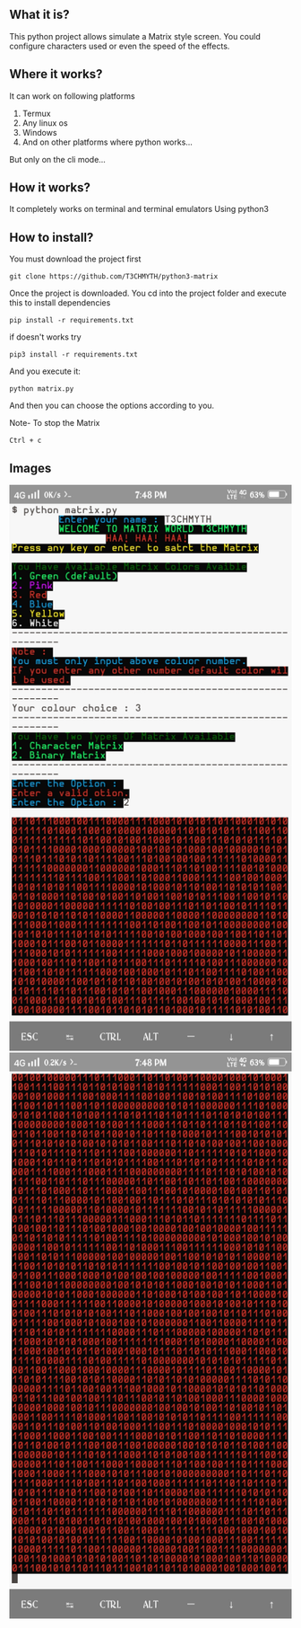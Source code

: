 ## What it is?
This python project allows simulate a Matrix style screen. You could configure characters used or even the speed of
the effects.

## Where it works?
It can work on following platforms
1. Termux
2. Any linux os
3. Windows
4. And on other platforms where python works... 

But only on the cli mode... 

## How it works?
It completely works on terminal and terminal emulators
Using python3

## How to install?
You must download the project first

```
git clone https://github.com/T3CHMYTH/python3-matrix

```

Once the project is downloaded. You cd into the project folder and execute this to install dependencies

```
pip install -r requirements.txt

```
if doesn't works try

```
pip3 install -r requirements.txt

```

And you execute it:

```
python matrix.py

```

And then you can choose the options according to you.

Note-
To stop the Matrix

```
Ctrl + c

```
## Images

![](Images/termux-screen-short.jpg)
![](Images/termux-screenshot-2.jpg)
